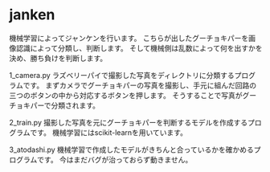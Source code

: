 # janken

  機械学習によってジャンケンを行います。
  こちらが出したグーチョキパーを画像認識によって分類し、判断します。
  そして機械側は乱数によって何を出すかを決め、勝ち負けを判断します。

1_camera.py
  ラズベリーパイで撮影した写真をディレクトリに分類するプログラムです。
  まずカメラでグーチョキパーの写真を撮影し、手元に組んだ回路の三つのボタンの中から対応するボタンを押します。
  そうすることで写真がグーチョキパーで分類されます。

2_train.py
  撮影した写真を元にグーチョキパーを判断するモデルを作成するプログラムです。
  機械学習にはscikit-learnを用いています。

3_atodashi.py
  機械学習で作成したモデルがきちんと合っているかを確かめるプログラムです。
  今はまだバグが治っておらず動きません。
